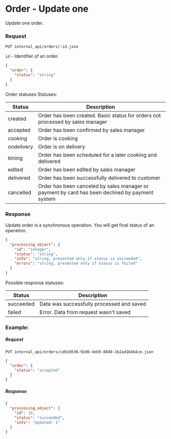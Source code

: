 # Order - Update one

Update one order.

### Request
`PUT internal_api/orders/:id.json`

`id` - Identifier of an order.

```json
{
  "order": {
    "status": "string"
  }
}
```

Order statuses
Statuses:

| Status     | Description                                                                                     |
|------------|-------------------------------------------------------------------------------------------------|
| created    | Order has been created. Basic status for orders not processed by sales manager                  |
| accepted   | Order has been confirmed by sales manager                                                       |
| cooking    | Order is cooking                                                                                |
| ondelivery | Order is on delivery                                                                            |
| timing     | Order has been scheduled for a later cooking and delivered                                      |
| edited     | Order has been edited by sales manager                                                          |
| delivered  | Order has been successfully delivered to customer                                               |
| cancelled  | Order has been canceled by sales manager or payment by card has been declined by payment system |

### Response
Update order is a synchronous operation. You will get final status of an operation.
```json
{
  "processing_object": {
    "id": "integer",
    "status": "string",
    "info": "string, presented only if status is succeeded",
    "errors": "string, presented only if status is failed"
  }
}
```

Possible response statuses:

| Status    | Description                               |
|-----------|-------------------------------------------|
| succeeded | Data was successfully processed and saved |
| failed    | Error. Data from request wasn't saved     |

### Example:
##### Request
`PUT internal_api/orders/cdb3d536-92d6-4eb9-8840-1b2ad164b4ce.json`
```json
{
  "order": {
    "status": "accepted"
  }
}
```

##### Response
```json
{
  "processing_object": {
    "id": 10,
    "status": "succeeded",
    "info": "Updated: 1"
  }
}
```